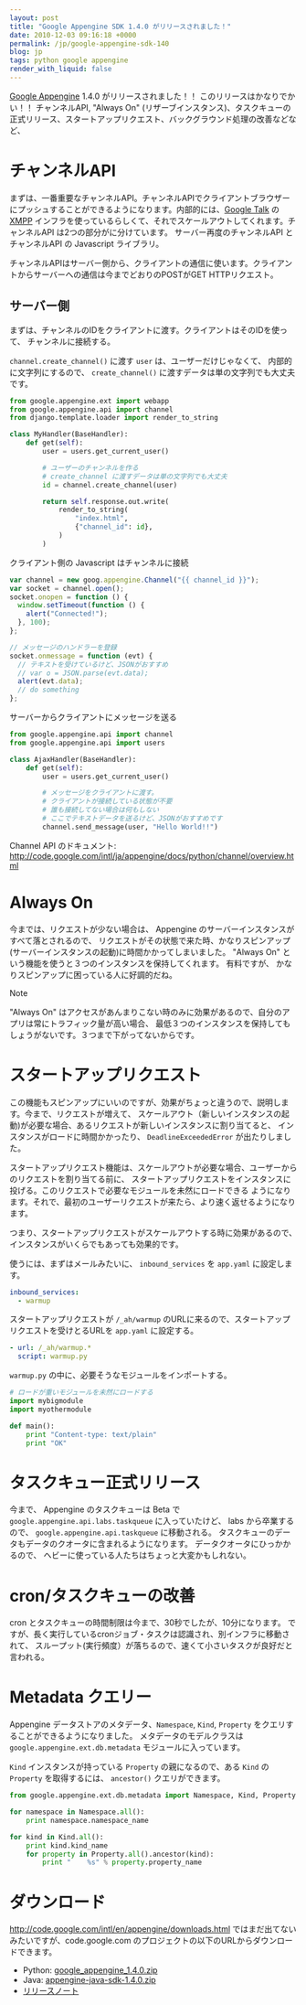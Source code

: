 ```yaml
---
layout: post
title: "Google Appengine SDK 1.4.0 がリリースされました！"
date: 2010-12-03 09:16:18 +0000
permalink: /jp/google-appengine-sdk-140
blog: jp
tags: python google appengine
render_with_liquid: false
---
```


<!-- textlint-disable rousseau -->

[Google Appengine](http://code.google.com/appengine/) 1.4.0 がリリースされました！！
このリリースはかなりでかい！！ チャンネルAPI, "Always On"
(リザーブインスタンス)、タスクキューの正式リリース、スタートアップリクエスト、バックグラウンド処理の改善などなど、

# チャンネルAPI

まずは、一番重要なチャンネルAPI。チャンネルAPIでクライアントブラウザーにプッシュすることができるようになります。内部的には、[Google
Talk](http://www.google.com/talk/intl/ja/) の
[XMPP](http://ja.wikipedia.org/wiki/Extensible_Messaging_and_Presence_Protocol)
インフラを使っているらしくて、それでスケールアウトしてくれます。チャンネルAPI は2つの部分がに分けています。 サーバー再度のチャンネルAPI
と チャンネルAPI の Javascript ライブラリ。

チャンネルAPIはサーバー側から、クライアントの通信に使います。クライアントからサーバーへの通信は今までどおりのPOSTがGET
HTTPリクエスト。

## サーバー側

まずは、チャンネルのIDをクライアントに渡す。クライアントはそのIDを使って、 チャンネルに接続する。

`channel.create_channel()` に渡す `user` は、ユーザーだけじゃなくて、 内部的に文字列にするので、
`create_channel()` に渡すデータは単の文字列でも大丈夫です。

```python
from google.appengine.ext import webapp
from google.appengine.api import channel
from django.template.loader import render_to_string

class MyHandler(BaseHandler):
    def get(self):
        user = users.get_current_user()

        # ユーザーのチャンネルを作る
        # create_channel に渡すデータは単の文字列でも大丈夫
        id = channel.create_channel(user)

        return self.response.out.write(
            render_to_string(
                "index.html",
                {"channel_id": id},
            )
        )
```

クライアント側の Javascript はチャンネルに接続

```javascript
var channel = new goog.appengine.Channel("{{ channel_id }}");
var socket = channel.open();
socket.onopen = function () {
  window.setTimeout(function () {
    alert("Connected!");
  }, 100);
};

// メッセージのハンドラーを登録
socket.onmessage = function (evt) {
  // テキストを受けているけど、JSONがおすすめ
  // var o = JSON.parse(evt.data);
  alert(evt.data);
  // do something
};
```

サーバーからクライアントにメッセージを送る

```python
from google.appengine.api import channel
from google.appengine.api import users

class AjaxHandler(BaseHandler):
    def get(self):
        user = users.get_current_user()

        # メッセージをクライアントに渡す。
        # クライアントが接続している状態が不要
        # 誰も接続してない場合は何もしない
        # ここでテキストデータを送るけど、JSONがおすすめです
        channel.send_message(user, "Hello World!!")
```

Channel API のドキュメント:
<http://code.google.com/intl/ja/appengine/docs/python/channel/overview.html>

# Always On

今までは、リクエストが少ない場合は、 Appengine のサーバーインスタンスがすべて落とされるので、
リクエストがその状態で来た時、かなりスピンアップ
(サーバーインスタンスの起動)に時間かかってしまいました。 "Always On"
という機能を使うと３つのインスタンスを保持してくれます。 有料ですが、
かなりスピンアップに困っている人に好調的だね。

<div class="note">

<div class="title">

Note

</div>

"Always On" はアクセスがあんまりこない時のみに効果があるので、自分のアプリは常にトラフィック量が高い場合、
最低３つのインスタンスを保持してもしょうがないです。３つまで下がってないからです。

</div>

# スタートアップリクエスト

この機能もスピンアップにいいのですが、効果がちょっと違うので、説明します。今まで、リクエストが増えて、
スケールアウト（新しいインスタンスの起動)が必要な場合、あるリクエストが新しいインスタンスに割り当てると、
インスタンスがロードに時間かかったり、 `DeadlineExceededError` が出たりしました。

スタートアップリクエスト機能は、スケールアウトが必要な場合、ユーザーからのリクエストを割り当てる前に、
スタートアップリクエストをインスタンスに投げる。このリクエストで必要なモジュールを未然にロードできる
ようになります。それで、最初のユーザーリクエストが来たら、より速く返せるようになります。

つまり、スタートアップリクエストがスケールアウトする時に効果があるので、 インスタンスがいくらでもあっても効果的です。

使うには、まずはメールみたいに、 `inbound_services` を `app.yaml` に設定します。

```yaml
inbound_services:
  - warmup
```

スタートアップリクエストが `/_ah/warmup` のURLに来るので、スタートアップリクエストを受けとるURLを `app.yaml`
に設定する。

```yaml
- url: /_ah/warmup.*
  script: warmup.py
```

`warmup.py` の中に、必要そうなモジュールをインポートする。

```python
# ロードが重いモジュールを未然にロードする
import mybigmodule
import myothermodule

def main():
    print "Content-type: text/plain"
    print "OK"
```

# タスクキュー正式リリース

今まで、 Appengine のタスクキューは Beta で `google.appengine.api.labs.taskqueue`
に入っていたけど、 labs から卒業するので、 `google.appengine.api.taskqueue`
に移動される。 タスクキューのデータもデータのクオータに含まれるようになります。 データクオータにひっかかるので、
ヘビーに使っている人たちはちょっと大変かもしれない。

# cron/タスクキューの改善

cron とタスクキューの時間制限は今まで、30秒でしたが、10分になります。
ですが、長く実行しているcronジョブ・タスクは認識され、別インフラに移動されて、
スループット(実行頻度）が落ちるので、速くて小さいタスクが良好だと言われる。

# Metadata クエリー

Appengine データストアのメタデータ、`Namespace`, `Kind`, `Property`
をクエリすることができるようになりました。 メタデータのモデルクラスは
`google.appengine.ext.db.metadata` モジュールに入っています。

`Kind` インスタンスが持っている `Property` の親になるので、ある `Kind` の `Property` を取得するには、
`ancestor()` クエリができます。

```python
from google.appengine.ext.db.metadata import Namespace, Kind, Property

for namespace in Namespace.all():
    print namespace.namespace_name

for kind in Kind.all():
    print kind.kind_name
    for property in Property.all().ancestor(kind):
        print "    %s" % property.property_name
```

# ダウンロード

<http://code.google.com/intl/en/appengine/downloads.html>
ではまだ出てないみたいですが、code.google.com
のプロジェクトの以下のURLからダウンロードできます。

- Python: [google_appengine_1.4.0.zip](http://code.google.com/p/googleappengine/downloads/detail?name=google_appengine_1.4.0.zip)
- Java: [appengine-java-sdk-1.4.0.zip](http://code.google.com/p/googleappengine/downloads/detail?name=appengine-java-sdk-1.4.0.zip)
- [リリースノート](http://code.google.com/p/googleappengine/wiki/SdkReleaseNotes)

<!-- textlint-enable rousseau -->
